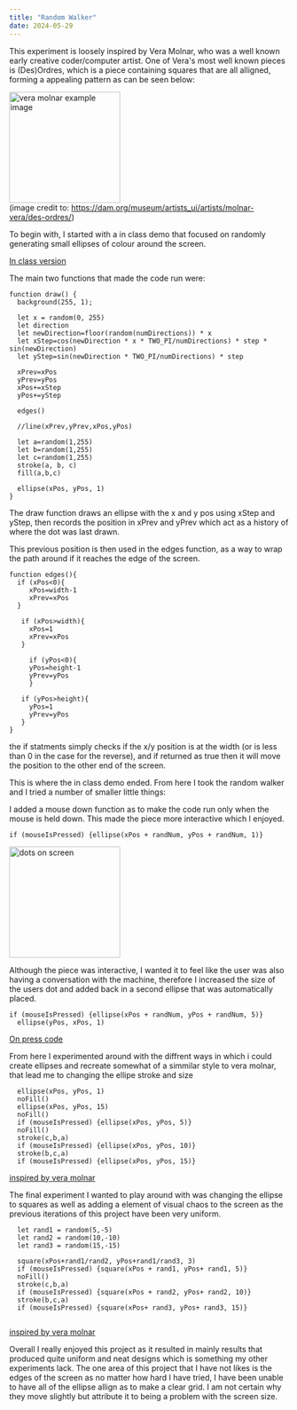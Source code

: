 ```yaml
---
title: "Random Walker"
date: 2024-05-29
---
```

This experiment is loosely inspired by Vera Molnar, who was a well known early creative coder/computer artist. One of Vera's most well known pieces is (Des)Ordres, which is a piece containing squares that are all alligned, forming a appealing pattern as can be seen below: 

<img src="/My-coding-portfolio/images/verha_molnar_images_test.png" alt="vera molnar example image" width="200"> <br>
(image credit to: https://dam.org/museum/artists_ui/artists/molnar-vera/des-ordres/)


To begin with, I started with a in class demo that focused on randomly generating small ellipses of colour around the screen.

[In class version](/My-coding-portfolio/_creativeCode/RandWalker\First/index.html)

The main two functions that made the code run were:
```
function draw() {
  background(255, 1);

  let x = random(0, 255)
  let direction
  let newDirection=floor(random(numDirections)) * x
  let xStep=cos(newDirection * x * TWO_PI/numDirections) * step * sin(newDirection)
  let yStep=sin(newDirection * TWO_PI/numDirections) * step

  xPrev=xPos
  yPrev=yPos
  xPos+=xStep
  yPos+=yStep
  
  edges()
  
  //line(xPrev,yPrev,xPos,yPos)
  
  let a=random(1,255)
  let b=random(1,255)
  let c=random(1,255)
  stroke(a, b, c)
  fill(a,b,c)
  
  ellipse(xPos, yPos, 1)
}
```
The draw function draws an ellipse with the x and y pos using xStep and yStep, then records the position in xPrev and yPrev which act as a history of where the dot was last drawn.

This previous position is then used in the edges function, as a way to wrap the path around if it reaches the edge of the screen.
```
function edges(){
  if (xPos<0){
     xPos=width-1
     xPrev=xPos
  }
  
   if (xPos>width){
     xPos=1
     xPrev=xPos
   }
  
     if (yPos<0){
     yPos=height-1
     yPrev=yPos
     }
  
   if (yPos>height){
     yPos=1
     yPrev=yPos
   }
}
```
the if statments simply checks if the x/y position is at the width (or is less than 0 in the case for the reverse), and if returned as true then it will move the position to the other end of the screen.

This is where the in class demo ended. 
From here I took the random walker and I tried a number of smaller little things:

I added a mouse down function as to make the code run only when the mouse is held down. This made the piece more interactive which I enjoyed.
```
if (mouseIsPressed) {ellipse(xPos + randNum, yPos + randNum, 1)} 
```

<img src="/My-coding-portfolio/images/rand_walker.png" alt="dots on screen" width="200">


Although the piece was interactive, I wanted it to feel like the user was also having a conversation with the machine, therefore I increased the size of the users dot and added back in a second ellipse that was automatically placed.
```
if (mouseIsPressed) {ellipse(xPos + randNum, yPos + randNum, 5)} 
  ellipse(yPos, xPos, 1)
```
[On press code](/My-coding-portfolio/_creativeCode/RandWalker\seperate-but-bigger/index.html)



From here I experimented around with the diffrent ways in which i could create ellipses and recreate somewhat of a simmilar style to vera molnar, that lead me to changing the ellipe stroke and size
```
  ellipse(xPos, yPos, 1)
  noFill()
  ellipse(xPos, yPos, 15)
  noFill()
  if (mouseIsPressed) {ellipse(xPos, yPos, 5)} 
  noFill()
  stroke(c,b,a)
  if (mouseIsPressed) {ellipse(xPos, yPos, 10)} 
  stroke(b,c,a)
  if (mouseIsPressed) {ellipse(xPos, yPos, 15)} 
```

[inspired by vera molnar](/My-coding-portfolio/_creativeCode/RandWalker\vera-inspired/index.html)


The final experiment I wanted to play around with was changing the ellipse to squares as well as adding a element of visual chaos to the screen as the previous iterations of this project have been very uniform.
```
  let rand1 = random(5,-5)
  let rand2 = random(10,-10)
  let rand3 = random(15,-15)
  
  square(xPos+rand1/rand2, yPos+rand1/rand3, 3)
  if (mouseIsPressed) {square(xPos + rand1, yPos+ rand1, 5)} 
  noFill()
  stroke(c,b,a)
  if (mouseIsPressed) {square(xPos + rand2, yPos+ rand2, 10)} 
  stroke(b,c,a)
  if (mouseIsPressed) {square(xPos+ rand3, yPos+ rand3, 15)} 
  
```

[inspired by vera molnar](/My-coding-portfolio/_creativeCode/RandWalker\final/index.html)


Overall I really enjoyed this project as it resulted in mainly results that produced quite uniform and neat designs which is something my other experiments lack. The one area of this project that I have not likes is the edges of the screen as no matter how hard I have tried, I have been unable to have all of the ellipse allign as to make a clear grid. I am not certain why they move slightly but attribute it to being a problem with the screen size.   





